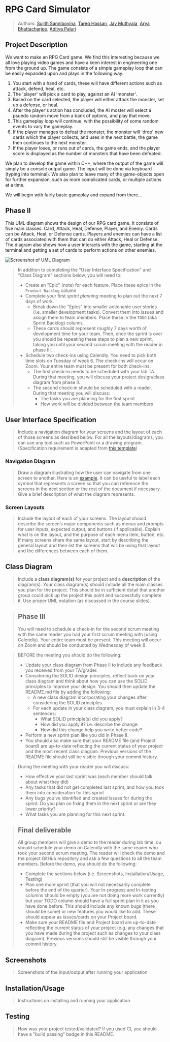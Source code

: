 # RPG Card Simulator

 
 > Authors: [Sujith Sanniboyina](https://github.com/Sujith-Sanniboyina),
[Tareq Hassan](https://github.com/thass004),
[Jay Muthyala](https://github.com/cbearsl72),
[Arya Bhattacharjee](https://github.com/abhat090),
[Aditya Paluri](https://github.com/apalu003)

## Project Description
We want to make an RPG Card game. We find this interesting because we all love playing video games and have a keen interest in engineering one from the ground up. The game consists of a simple gameplay loop that can be easily expanded upon and plays in the following way:

1. You start with a hand of cards, these will have different actions such as attack, defend, heal, etc.
2. The 'player' will pick a card to play, against an AI 'monster'.
3. Based on the card selected, the player will either attack the monster, set up a defense, or heal.
4. After the player's action has concluded, the AI moster will select a psuedo random move from a bank of options, and play that move.
5. This gameplay loop will continue, with the possibility of some random events to vary the gameplay.
6. If the player manages to defeat the monster, the monster will 'drop' new cards which the player collects, and uses in the next battle, the game then continues to the next monster.
7. If the player loses, or runs out of cards, the game ends, and the player score is displayed as the number of monsters that have been defeated.

We plan to develop the game within C++, where the output of the game will simply be a console output game. The input will be done via keyboard (typing into terminal). We also plan to leave many of the game-objects open for further expansion, such as more complicated cards, or multiple actions at a time.

We will begin with fairly basic gameplay and expand from there...


## Phase II
This UML diagram shows the design of our RPG card game. It consists of five main classes: Card, Attack, Heal, Defense, Player, and Enemy. Cards can be Attack, Heal, or Defense cards. Players and enemies can have a list of cards associated with them that can do either Attack, Heal or Defense. The diagram also shows how a user interacts with the game, starting at the terminal and getting a set of cards to perform actions on other enemies.

![Screenshot of UML Diagram](https://github.com/cs100/final-project-jmuth004-ssan003-abhat090-thass004/assets/137970302/6ec50141-ffb8-4a5a-8853-74bfb1898d08)

 > In addition to completing the "User Interface Specification" and "Class Diagram" sections below, you will need to:
 > * Create an "Epic" (note) for each feature. Place these epics in the `Product Backlog` column
 > * Complete your first *sprint planning* meeting to plan out the next 7 days of work.
 >   * Break down the "Epics" into smaller actionable user stories (i.e. smaller development tasks). Convert them into issues and assign them to team members. Place these in the `TODO` (aka Sprint Backlog) column.
 >   * These cards should represent roughly 7 days worth of development time for your team. Then, once the sprint is over you should be repeating these steps to plan a new sprint, taking you until your second scrum meeting with the reader in phase III.
 > * Schedule two check-ins using Calendly. You need to pick both time slots on Tuesday of week 6. The check-ins will occur on Zoom. Your entire team must be present for both check-ins.
 >   * The first check-in needs to be scheduled with your lab TA. During that meeting, you will discuss your project design/class diagram from phase II.
 >   * The second check-in should be scheduled with a reader. During that meeting you will discuss:
 >     * The tasks you are planning for the first sprint
 >     * How work will be divided between the team members
## User Interface Specification
 > Include a navigation diagram for your screens and the layout of each of those screens as desribed below. For all the layouts/diagrams, you can use any tool such as PowerPoint or a drawing program. (Specification requirement is adapted from [this template](https://redirect.cs.umbc.edu/~mgrass2/cmsc345/Template_UI.doc))

### Navigation Diagram
> Draw a diagram illustrating how the user can navigate from one screen to another. Here is an [example](https://creately.com/diagram/example/ikfqudv82/user-navigation-diagram-classic?r=v). It can be useful to label each symbol that represents a screen so that you can reference the screens in the next section or the rest of the document if necessary. Give a brief description of what the diagram represents.

### Screen Layouts
> Include the layout of each of your screens. The layout should describe the screen’s major components such as menus and prompts for user inputs, expected output, and buttons (if applicable). Explain what is on the layout, and the purpose of each menu item, button, etc. If many screens share the same layout, start by describing the general layout and then list the screens that will be using that layout and the differences between each of them.

## Class Diagram
 > Include a **class diagram(s)** for your project and a **description** of the diagram(s). Your class diagram(s) should include all the main classes you plan for the project. This should be in sufficient detail that another group could pick up the project this point and successfully complete it. Use proper UML notation (as discussed in the course slides).
 
 > ## Phase III
 > You will need to schedule a check-in for the second scrum meeting with the same reader you had your first scrum meeting with (using Calendly). Your entire team must be present. This meeting will occur on Zoom and should be conducted by Wednesday of week 8.
 
 > BEFORE the meeting you should do the following:
 > * Update your class diagram from Phase II to include any feedback you received from your TA/grader.
 > * Considering the SOLID design principles, reflect back on your class diagram and think about how you can use the SOLID principles to improve your design. You should then update the README.md file by adding the following:
 >   * A new class diagram incorporating your changes after considering the SOLID principles.
 >   * For each update in your class diagram, you must explain in 3-4 sentences:
 >     * What SOLID principle(s) did you apply?
 >     * How did you apply it? i.e. describe the change.
 >     * How did this change help you write better code?
 > * Perform a new sprint plan like you did in Phase II.
 > * You should also make sure that your README file (and Project board) are up-to-date reflecting the current status of your project and the most recent class diagram. Previous versions of the README file should still be visible through your commit history.
 
> During the meeting with your reader you will discuss: 
 > * How effective your last sprint was (each member should talk about what they did)
 > * Any tasks that did not get completed last sprint, and how you took them into consideration for this sprint
 > * Any bugs you've identified and created issues for during the sprint. Do you plan on fixing them in the next sprint or are they lower priority?
 > * What tasks you are planning for this next sprint.

 
 > ## Final deliverable
 > All group members will give a demo to the reader during lab time. ou should schedule your demo on Calendly with the same reader who took your second scrum meeting. The reader will check the demo and the project GitHub repository and ask a few questions to all the team members. 
 > Before the demo, you should do the following:
 > * Complete the sections below (i.e. Screenshots, Installation/Usage, Testing)
 > * Plan one more sprint (that you will not necessarily complete before the end of the quarter). Your In-progress and In-testing columns should be empty (you are not doing more work currently) but your TODO column should have a full sprint plan in it as you have done before. This should include any known bugs (there should be some) or new features you would like to add. These should appear as issues/cards on your Project board.
 > * Make sure your README file and Project board are up-to-date reflecting the current status of your project (e.g. any changes that you have made during the project such as changes to your class diagram). Previous versions should still be visible through your commit history. 
 
 ## Screenshots
 > Screenshots of the input/output after running your application
 ## Installation/Usage
 > Instructions on installing and running your application
 ## Testing
 > How was your project tested/validated? If you used CI, you should have a "build passing" badge in this README.
 
